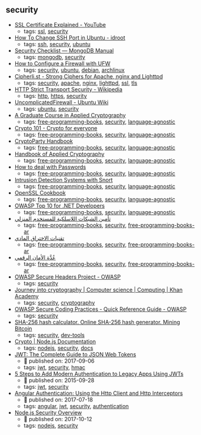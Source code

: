 security 
---
* [SSL Certificate Explained - YouTube](https://youtu.be/SJJmoDZ3il8)
    * tags: [ssl](../tags/ssl.md), [security](../tags/security.md)
* [How To Change SSH Port in Ubuntu - idroot](http://idroot.net/tutorials/how-to-change-ssh-port-in-ubuntu/)
    * tags: [ssh](../tags/ssh.md), [security](../tags/security.md), [ubuntu](../tags/ubuntu.md)
* [Security Checklist — MongoDB Manual](https://docs.mongodb.com/manual/administration/security-checklist/)
    * tags: [mongodb](../tags/mongodb.md), [security](../tags/security.md)
* [How to Configure a Firewall with UFW](https://www.linode.com/docs/security/firewalls/configure-firewall-with-ufw)
    * tags: [security](../tags/security.md), [ubuntu](../tags/ubuntu.md), [debian](../tags/debian.md), [archlinux](../tags/archlinux.md)
* [Cipherli.st - Strong Ciphers for Apache, nginx and Lighttpd](https://cipherli.st/)
    * tags: [security](../tags/security.md), [apache](../tags/apache.md), [nginx](../tags/nginx.md), [lighttpd](../tags/lighttpd.md), [ssl](../tags/ssl.md), [tls](../tags/tls.md)
* [HTTP Strict Transport Security - Wikipedia](https://en.wikipedia.org/wiki/HTTP_Strict_Transport_Security)
    * tags: [http](../tags/http.md), [https](../tags/https.md), [security](../tags/security.md)
* [UncomplicatedFirewall - Ubuntu Wiki](https://wiki.ubuntu.com/UncomplicatedFirewall)
    * tags: [ubuntu](../tags/ubuntu.md), [security](../tags/security.md)
* [A Graduate Course in Applied Cryptography](http://toc.cryptobook.us)
    * tags: [free-programming-books](../tags/free-programming-books.md), [security](../tags/security.md), [language-agnostic](../tags/language-agnostic.md)
* [Crypto 101 - Crypto for everyone](https://www.crypto101.io)
    * tags: [free-programming-books](../tags/free-programming-books.md), [security](../tags/security.md), [language-agnostic](../tags/language-agnostic.md)
* [CryptoParty Handbook](https://unglue.it/work/141611/)
    * tags: [free-programming-books](../tags/free-programming-books.md), [security](../tags/security.md), [language-agnostic](../tags/language-agnostic.md)
* [Handbook of Applied Cryptography](http://cacr.uwaterloo.ca/hac/index.html)
    * tags: [free-programming-books](../tags/free-programming-books.md), [security](../tags/security.md), [language-agnostic](../tags/language-agnostic.md)
* [How to deal with Passwords](https://github.com/MHM5000/pass)
    * tags: [free-programming-books](../tags/free-programming-books.md), [security](../tags/security.md), [language-agnostic](../tags/language-agnostic.md)
* [Intrusion Detection Systems with Snort](http://ptgmedia.pearsoncmg.com/images/0131407333/downloads/0131407333.pdf)
    * tags: [free-programming-books](../tags/free-programming-books.md), [security](../tags/security.md), [language-agnostic](../tags/language-agnostic.md)
* [OpenSSL Cookbook](https://www.feistyduck.com/library/openssl-cookbook/)
    * tags: [free-programming-books](../tags/free-programming-books.md), [security](../tags/security.md), [language-agnostic](../tags/language-agnostic.md)
* [OWASP Top 10 for .NET Developers](http://www.troyhunt.com/2011/12/free-ebook-owasp-top-10-for-net.html)
    * tags: [free-programming-books](../tags/free-programming-books.md), [security](../tags/security.md), [language-agnostic](../tags/language-agnostic.md)
* [تأمين الشبكات اللاسلكية للمستخدم المنزلي ](http://librebooks.org/secure-wireless-networks-for-home-users/)
    * tags: [free-programming-books](../tags/free-programming-books.md), [security](../tags/security.md), [free-programming-books-ar](../tags/free-programming-books-ar.md)
* [تقنيات الاختراق المادي ](http://librebooks.org/physical-hacking-techniques/)
    * tags: [free-programming-books](../tags/free-programming-books.md), [security](../tags/security.md), [free-programming-books-ar](../tags/free-programming-books-ar.md)
* [عُدَّة الأمان الرقمي ](http://librebooks.org/security-in-a-box/)
    * tags: [free-programming-books](../tags/free-programming-books.md), [security](../tags/security.md), [free-programming-books-ar](../tags/free-programming-books-ar.md)
* [OWASP Secure Headers Project - OWASP](https://www.owasp.org/index.php/OWASP_Secure_Headers_Project)
    * tags: [security](../tags/security.md)
* [Journey into cryptography | Computer science | Computing |
Khan Academy](https://www.khanacademy.org/computing/computer-science/cryptography#modern-crypt)
    * tags: [security](../tags/security.md), [cryptography](../tags/cryptography.md)
* [OWASP Secure Coding Practices - Quick Reference Guide - OWASP](https://www.owasp.org/index.php/OWASP_Secure_Coding_Practices_-_Quick_Reference_Guide)
    * tags: [security](../tags/security.md)
* [SHA-256 hash calculator. Online SHA-256 hash generator. Mining Bitcoin](http://www.xorbin.com/tools/sha256-hash-calculator)
    * tags: [security](../tags/security.md), [dev-tools](../tags/dev-tools.md)
* [Crypto | Node.js Documentation](https://nodejs.org/api/crypto.html)
    * tags: [nodejs](../tags/nodejs.md), [security](../tags/security.md), [docs](../tags/docs.md)
* [JWT: The  Complete Guide to JSON Web Tokens](https://blog.angular-university.io/angular-jwt/)
    * :calendar: published on: 2017-09-06
    * tags: [jwt](../tags/jwt.md), [security](../tags/security.md), [hmac](../tags/hmac.md)
* [5 Steps to Add Modern Authentication to Legacy Apps Using JWTs](https://auth0.com/blog/5-steps-to-add-modern-authentication-to-legacy-apps-using-jwts/)
    * :calendar: published on: 2015-09-28
    * tags: [jwt](../tags/jwt.md), [security](../tags/security.md)
* [Angular Authentication: Using the Http Client and Http Interceptors](https://medium.com/@ryanchenkie_40935/angular-authentication-using-the-http-client-and-http-interceptors-2f9d1540eb8)
    * :calendar: published on: 2017-07-18
    * tags: [angular](../tags/angular.md), [jwt](../tags/jwt.md), [security](../tags/security.md), [authentication](../tags/authentication.md)
* [Node.js Security Overview](https://nemethgergely.com/nodejs-security-overview/)
    * :calendar: published on: 2017-10-12
    * tags: [nodejs](../tags/nodejs.md), [security](../tags/security.md)
